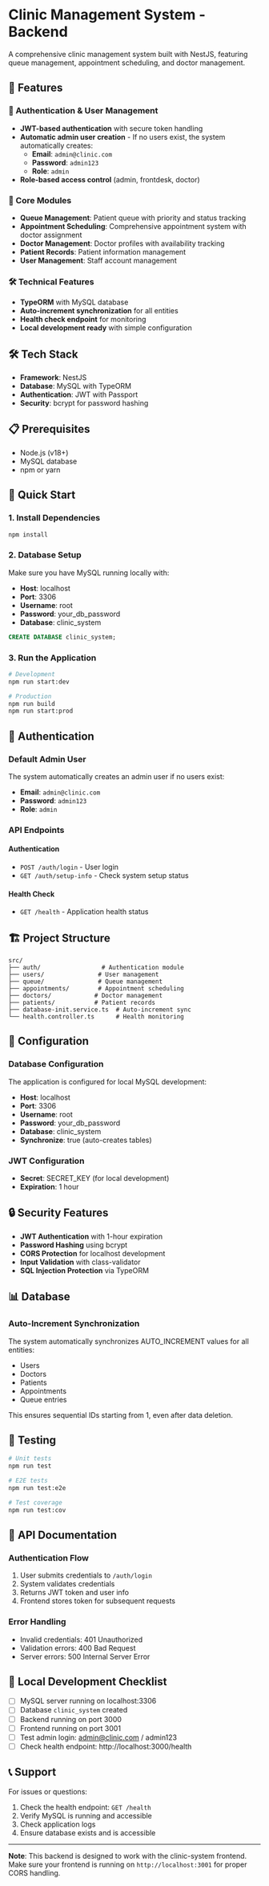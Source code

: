 # Clinic Management System - Backend

A comprehensive clinic management system built with NestJS, featuring queue management, appointment scheduling, and doctor management.

## 🚀 Features

### 🔐 Authentication & User Management
- **JWT-based authentication** with secure token handling
- **Automatic admin user creation** - If no users exist, the system automatically creates:
  - **Email**: `admin@clinic.com`
  - **Password**: `admin123`
  - **Role**: `admin`
- **Role-based access control** (admin, frontdesk, doctor)

### 🏥 Core Modules
- **Queue Management**: Patient queue with priority and status tracking
- **Appointment Scheduling**: Comprehensive appointment system with doctor assignment
- **Doctor Management**: Doctor profiles with availability tracking
- **Patient Records**: Patient information management
- **User Management**: Staff account management

### 🛠 Technical Features
- **TypeORM** with MySQL database
- **Auto-increment synchronization** for all entities
- **Health check endpoint** for monitoring
- **Local development ready** with simple configuration

## 🛠 Tech Stack

- **Framework**: NestJS
- **Database**: MySQL with TypeORM
- **Authentication**: JWT with Passport
- **Security**: bcrypt for password hashing

## 📋 Prerequisites

- Node.js (v18+)
- MySQL database
- npm or yarn

## 🚀 Quick Start

### 1. Install Dependencies
```bash
npm install
```

### 2. Database Setup
Make sure you have MySQL running locally with:
- **Host**: localhost
- **Port**: 3306
- **Username**: root
- **Password**: your_db_password
- **Database**: clinic_system

```sql
CREATE DATABASE clinic_system;
```

### 3. Run the Application
```bash
# Development
npm run start:dev

# Production
npm run build
npm run start:prod
```

## 🔐 Authentication

### Default Admin User
The system automatically creates an admin user if no users exist:
- **Email**: `admin@clinic.com`
- **Password**: `admin123`
- **Role**: `admin`

### API Endpoints

#### Authentication
- `POST /auth/login` - User login
- `GET /auth/setup-info` - Check system setup status

#### Health Check
- `GET /health` - Application health status

## 🏗 Project Structure

```
src/
├── auth/                 # Authentication module
├── users/               # User management
├── queue/               # Queue management
├── appointments/        # Appointment scheduling
├── doctors/            # Doctor management
├── patients/           # Patient records
├── database-init.service.ts  # Auto-increment sync
└── health.controller.ts      # Health monitoring
```

## 🔧 Configuration

### Database Configuration
The application is configured for local MySQL development:
- **Host**: localhost
- **Port**: 3306
- **Username**: root
- **Password**: your_db_password
- **Database**: clinic_system
- **Synchronize**: true (auto-creates tables)

### JWT Configuration
- **Secret**: SECRET_KEY (for local development)
- **Expiration**: 1 hour

## 🔒 Security Features

- **JWT Authentication** with 1-hour expiration
- **Password Hashing** using bcrypt
- **CORS Protection** for localhost development
- **Input Validation** with class-validator
- **SQL Injection Protection** via TypeORM

## 📊 Database

### Auto-Increment Synchronization
The system automatically synchronizes AUTO_INCREMENT values for all entities:
- Users
- Doctors
- Patients
- Appointments
- Queue entries

This ensures sequential IDs starting from 1, even after data deletion.

## 🧪 Testing

```bash
# Unit tests
npm run test

# E2E tests
npm run test:e2e

# Test coverage
npm run test:cov
```

## 📝 API Documentation

### Authentication Flow
1. User submits credentials to `/auth/login`
2. System validates credentials
3. Returns JWT token and user info
4. Frontend stores token for subsequent requests

### Error Handling
- Invalid credentials: 401 Unauthorized
- Validation errors: 400 Bad Request
- Server errors: 500 Internal Server Error

## 🚀 Local Development Checklist

- [ ] MySQL server running on localhost:3306
- [ ] Database `clinic_system` created
- [ ] Backend running on port 3000
- [ ] Frontend running on port 3001
- [ ] Test admin login: admin@clinic.com / admin123
- [ ] Check health endpoint: http://localhost:3000/health

## 📞 Support

For issues or questions:
1. Check the health endpoint: `GET /health`
2. Verify MySQL is running and accessible
3. Check application logs
4. Ensure database exists and is accessible

---

**Note**: This backend is designed to work with the clinic-system frontend. Make sure your frontend is running on `http://localhost:3001` for proper CORS handling.
